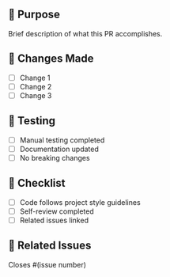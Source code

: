 ## 🎯 Purpose
Brief description of what this PR accomplishes.

## 🔄 Changes Made
- [ ] Change 1
- [ ] Change 2
- [ ] Change 3

## 🧪 Testing
- [ ] Manual testing completed
- [ ] Documentation updated
- [ ] No breaking changes

## 📝 Checklist
- [ ] Code follows project style guidelines
- [ ] Self-review completed
- [ ] Related issues linked

## 🔗 Related Issues
Closes #(issue number)
